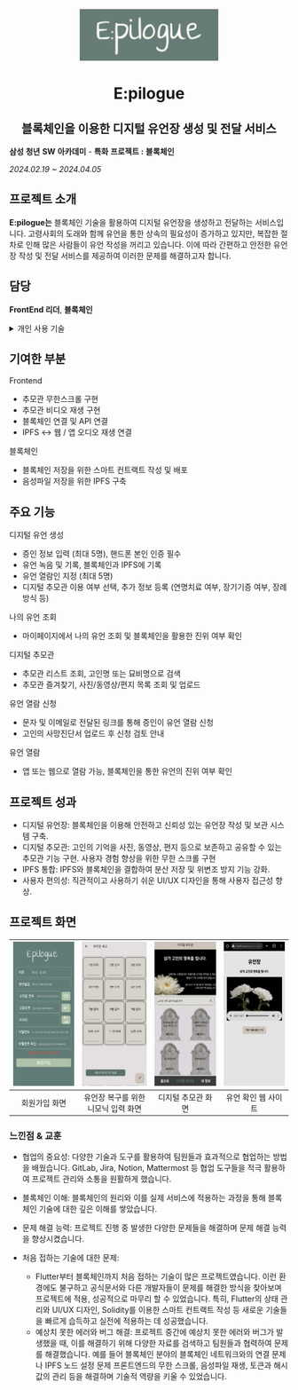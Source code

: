 <div align='center'> 
<img src='./assets/Epilogue.png' width=250/>

# E:pilogue 
## 블록체인을 이용한 디지털 유언장 생성 및 전달 서비스

</div> 




**삼성** **청년** **SW** **아카데미** *-* **특화** **프로젝트 :**  **블록체인**

_2024.02.19 ~ 2024.04.05_

## 프로젝트 소개

**E:pilogue는** 블록체인 기술을 활용하여 디지털 유언장을 생성하고 전달하는 서비스입니다. 고령사회의 도래와 함께 유언을 통한 상속의 필요성이 증가하고 있지만, 복잡한 절차로 인해 많은 사람들이 유언 작성을 꺼리고 있습니다. 이에 따라 간편하고 안전한 유언장 작성 및 전달 서비스를 제공하여 이러한 문제를 해결하고자 합니다.


## 담당
**FrontEnd 리더**, **블록체인**

<details> 
<summary>
개인 사용 기술
</summary>

- Flutter
- Solidity
- IPFS
- Provider
- Web3
  
</details>

## 기여한 부분
Frontend
- 추모관 무한스크롤 구현
- 추모관 비디오 재생 구현 
- 블록체인 연결 및 API 연결 
- IPFS <-> 웹 / 앱 오디오 재생 연결

블록체인

- 블록체인 저장을 위한 스마트 컨트랙트 작성 및 배포
- 음성파일 저장을 위한 IPFS 구축

## 주요 기능
디지털 유언 생성

- 증인 정보 입력 (최대 5명), 핸드폰 본인 인증 필수
- 유언 녹음 및 기록, 블록체인과 IPFS에 기록
- 유언 열람인 지정 (최대 5명)
- 디지털 추모관 이용 여부 선택, 추가 정보 등록 (연명치료 여부, 장기기증 여부, 장례 방식 등)

나의 유언 조회

- 마이페이지에서 나의 유언 조회 및 블록체인을 활용한 진위 여부 확인

디지털 추모관

- 추모관 리스트 조회, 고인명 또는 묘비명으로 검색
- 추모관 즐겨찾기, 사진/동영상/편지 목록 조회 및 업로드

유언 열람 신청

- 문자 및 이메일로 전달된 링크를 통해 증인이 유언 열람 신청
- 고인의 사망진단서 업로드 후 신청 검토 안내

유언 열람
 
- 앱 또는 웹으로 열람 가능, 블록체인을 통한 유언의 진위 여부 확인

## 프로젝트 성과
- 디지털 유언장: 블록체인을 이용해 안전하고 신뢰성 있는 유언장 작성 및 보관 시스템 구축.
- 디지털 추모관: 고인의 기억을 사진, 동영상, 편지 등으로 보존하고 공유할 수 있는 추모관 기능 구현. 사용자 경험 향상을 위한 무한 스크롤 구현
- IPFS 통합: IPFS와 블록체인을 결합하여 분산 저장 및 위변조 방지 기능 강화.
- 사용자 편의성: 직관적이고 사용하기 쉬운 UI/UX 디자인을 통해 사용자 접근성 향상.

## 프로젝트 화면

|<img src='./assets/epilogue/epilogue_sign.png' width=200 height=260/>|<img src='./assets/epilogue/epilogue_mne.png' width=200 height=260 />|<img src='./assets/epilogue/epilogue_memo.png' width=200 height=260 />| <img src='./assets/epilogue/epilogue_check.png' width=200 height=260 /> |
|:---:|:---:|:---:|:---:|
|회원가입 화면|유언장 복구를 위한 니모닉 입력 화면|디지털 추모관 화면|유언 확인 웹 사이트|

### 느낀점 & 교훈

- 협업의 중요성: 다양한 기술과 도구를 활용하여 팀원들과 효과적으로 협업하는 방법을 배웠습니다. GitLab, Jira, Notion, Mattermost 등 협업 도구들을 적극 활용하여 프로젝트 관리와 소통을 원활하게 했습니다.
- 블록체인 이해: 블록체인의 원리와 이를 실제 서비스에 적용하는 과정을 통해 블록체인 기술에 대한 깊은 이해를 쌓았습니다.
- 문제 해결 능력: 프로젝트 진행 중 발생한 다양한 문제들을 해결하며 문제 해결 능력을 향상시켰습니다.

- 처음 접하는 기술에 대한 문제:

  - Flutter부터 블록체인까지 처음 접하는 기술이 많은 프로젝트였습니다. 이런 환경에도 불구하고 공식문서와 다른 개발자들이 문제를 해결한 방식을 찾아보며 프로젝트에 적용, 성공적으로 마무리 할 수 있었습니다. 특히, Flutter의 상태 관리와 UI/UX 디자인, Solidity를 이용한 스마트 컨트랙트 작성 등 새로운 기술들을 빠르게 습득하고 실전에 적용하는 데 성공했습니다.
  - 예상치 못한 에러와 버그 해결: 프로젝트 중간에 예상치 못한 에러와 버그가 발생했을 때, 이를 해결하기 위해 다양한 자료를 검색하고 팀원들과 협력하여 문제를 해결했습니다. 예를 들어 블록체인 분야의 블록체인 네트워크와의 연결 문제나 IPFS 노드 설정 문제 프론트엔드의 무한 스크롤, 음성파일 재생, 토큰과 해시값의 관리 등을 해결하며 기술적 역량을 키울 수 있었습니다.